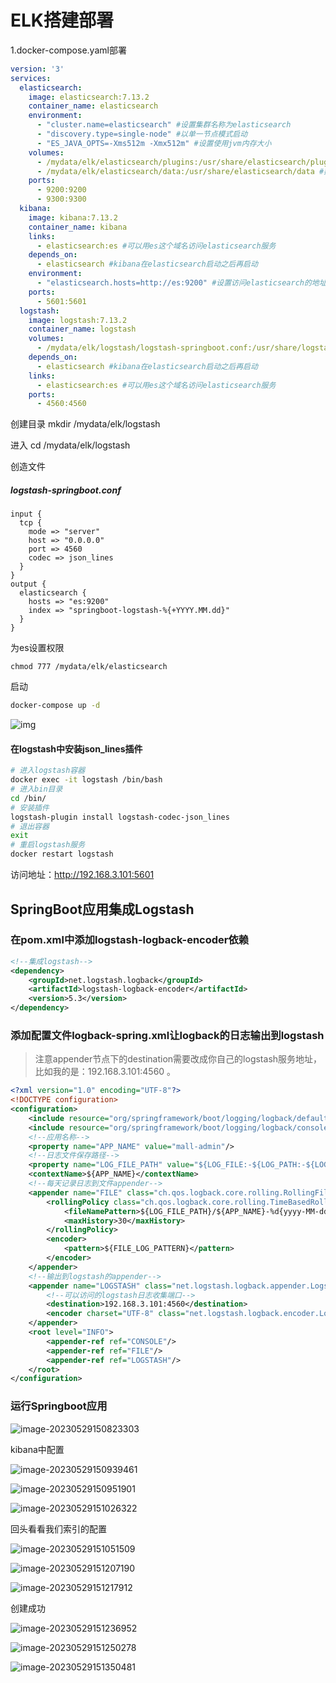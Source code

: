 # ELK搭建部署

1.docker-compose.yaml部署

```yaml
version: '3'
services:
  elasticsearch:
    image: elasticsearch:7.13.2
    container_name: elasticsearch
    environment:
      - "cluster.name=elasticsearch" #设置集群名称为elasticsearch
      - "discovery.type=single-node" #以单一节点模式启动
      - "ES_JAVA_OPTS=-Xms512m -Xmx512m" #设置使用jvm内存大小
    volumes:
      - /mydata/elk/elasticsearch/plugins:/usr/share/elasticsearch/plugins #插件文件挂载
      - /mydata/elk/elasticsearch/data:/usr/share/elasticsearch/data #数据文件挂载
    ports:
      - 9200:9200
      - 9300:9300
  kibana:
    image: kibana:7.13.2
    container_name: kibana
    links:
      - elasticsearch:es #可以用es这个域名访问elasticsearch服务
    depends_on:
      - elasticsearch #kibana在elasticsearch启动之后再启动
    environment:
      - "elasticsearch.hosts=http://es:9200" #设置访问elasticsearch的地址
    ports:
      - 5601:5601
  logstash:
    image: logstash:7.13.2
    container_name: logstash
    volumes:
      - /mydata/elk/logstash/logstash-springboot.conf:/usr/share/logstash/pipeline/logstash.conf #挂载logstash的配置文件
    depends_on:
      - elasticsearch #kibana在elasticsearch启动之后再启动
    links:
      - elasticsearch:es #可以用es这个域名访问elasticsearch服务
    ports:
      - 4560:4560
```

创建目录 mkdir  /mydata/elk/logstash

进入 cd /mydata/elk/logstash

创造文件

#####  logstash-springboot.conf

```
input {
  tcp {
    mode => "server"
    host => "0.0.0.0"
    port => 4560
    codec => json_lines
  }
}
output {
  elasticsearch {
    hosts => "es:9200"
    index => "springboot-logstash-%{+YYYY.MM.dd}"
  }
}
```

为es设置权限

```xhell
chmod 777 /mydata/elk/elasticsearch
```

启动

```bash
docker-compose up -d
```

![img](https://www.macrozheng.com/assets/tech_screen_01.52b03edd.png)

#### 在logstash中安装json_lines插件

```bash
# 进入logstash容器
docker exec -it logstash /bin/bash
# 进入bin目录
cd /bin/
# 安装插件
logstash-plugin install logstash-codec-json_lines
# 退出容器
exit
# 重启logstash服务
docker restart logstash
```

访问地址：http://192.168.3.101:5601

## SpringBoot应用集成Logstash

### 在pom.xml中添加logstash-logback-encoder依赖



```xml
<!--集成logstash-->
<dependency>
    <groupId>net.logstash.logback</groupId>
    <artifactId>logstash-logback-encoder</artifactId>
    <version>5.3</version>
</dependency>
```

### 添加配置文件logback-spring.xml让logback的日志输出到logstash

> 注意appender节点下的destination需要改成你自己的logstash服务地址，比如我的是：192.168.3.101:4560 。

```xml
<?xml version="1.0" encoding="UTF-8"?>
<!DOCTYPE configuration>
<configuration>
    <include resource="org/springframework/boot/logging/logback/defaults.xml"/>
    <include resource="org/springframework/boot/logging/logback/console-appender.xml"/>
    <!--应用名称-->
    <property name="APP_NAME" value="mall-admin"/>
    <!--日志文件保存路径-->
    <property name="LOG_FILE_PATH" value="${LOG_FILE:-${LOG_PATH:-${LOG_TEMP:-${java.io.tmpdir:-/tmp}}}/logs}"/>
    <contextName>${APP_NAME}</contextName>
    <!--每天记录日志到文件appender-->
    <appender name="FILE" class="ch.qos.logback.core.rolling.RollingFileAppender">
        <rollingPolicy class="ch.qos.logback.core.rolling.TimeBasedRollingPolicy">
            <fileNamePattern>${LOG_FILE_PATH}/${APP_NAME}-%d{yyyy-MM-dd}.log</fileNamePattern>
            <maxHistory>30</maxHistory>
        </rollingPolicy>
        <encoder>
            <pattern>${FILE_LOG_PATTERN}</pattern>
        </encoder>
    </appender>
    <!--输出到logstash的appender-->
    <appender name="LOGSTASH" class="net.logstash.logback.appender.LogstashTcpSocketAppender">
        <!--可以访问的logstash日志收集端口-->
        <destination>192.168.3.101:4560</destination>
        <encoder charset="UTF-8" class="net.logstash.logback.encoder.LogstashEncoder"/>
    </appender>
    <root level="INFO">
        <appender-ref ref="CONSOLE"/>
        <appender-ref ref="FILE"/>
        <appender-ref ref="LOGSTASH"/>
    </root>
</configuration>
```

### 运行Springboot应用

![image-20230529150823303](./ELK搭建部署.assets/image-20230529150823303.png)

kibana中配置

![image-20230529150939461](./ELK搭建部署.assets/image-20230529150939461.png)

![image-20230529150951901](./ELK搭建部署.assets/image-20230529150951901.png)

![image-20230529151026322](./ELK搭建部署.assets/image-20230529151026322.png)

回头看看我们索引的配置

![image-20230529151051509](./ELK搭建部署.assets/image-20230529151051509.png)

![image-20230529151207190](./ELK搭建部署.assets/image-20230529151207190.png)

![image-20230529151217912](./ELK搭建部署.assets/image-20230529151217912.png)

创建成功

![image-20230529151236952](./ELK搭建部署.assets/image-20230529151236952.png)

![image-20230529151250278](./ELK搭建部署.assets/image-20230529151250278.png)

![image-20230529151350481](./ELK搭建部署.assets/image-20230529151350481.png)